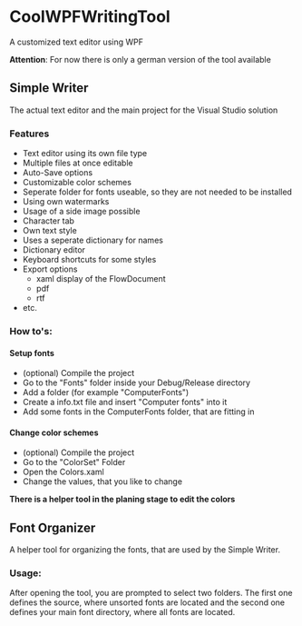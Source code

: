# CoolWPFWritingTool
A customized text editor using WPF

**Attention**: For now there is only a german version of the tool available



## Simple Writer

The actual text editor and the main project for the Visual Studio solution

### Features
* Text editor using its own file type
* Multiple files at once editable
* Auto-Save options
* Customizable color schemes
* Seperate folder for fonts useable, so they are not needed to be installed
* Using own watermarks
* Usage of a side image possible
* Character tab
* Own text style
* Uses a seperate dictionary for names
* Dictionary editor
* Keyboard shortcuts for some styles
* Export options
	* xaml display of the FlowDocument
	* pdf 
	* rtf
* etc.

### How to's:

#### Setup fonts
* (optional) Compile the project
* Go to the "Fonts" folder inside your Debug/Release directory
* Add a folder (for example "ComputerFonts")
* Create a info.txt file and insert "Computer fonts" into it
* Add some fonts in the ComputerFonts folder, that are fitting in 


#### Change color schemes
* (optional) Compile the project 
* Go to the "ColorSet" Folder
* Open the Colors.xaml
* Change the values, that you like to change

**There is a helper tool in the planing stage to edit the colors**

## Font Organizer

A helper tool for organizing the fonts, that are used by the Simple Writer.

### Usage:
After opening the tool, you are prompted to select two folders. The first one defines the source, where unsorted fonts are located and the second one defines your main font directory, where all fonts are located.
